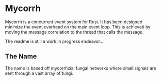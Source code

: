 # Mycorrh 

Mycorrh is a concurrent event system for Rust.
It has been designed minimize the event overhead on the main event loop.
This is achieved by moving the message correlation to the thread that calls the message. 

The readme is still a work in progress endeavor...


## The Name
The name is based off mycorrhzial fungal networks where small signals are sent through a vast array of fungi.

